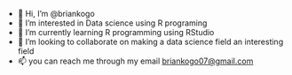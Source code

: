 - 👋 Hi, I’m @briankogo
- 👀 I’m interested in Data science using R programing
- 🌱 I’m currently learning R programming using RStudio
- 💞️ I’m looking to collaborate on making a data science field an interesting field
- 📫 you can reach me through my email briankogo07@gmail.com

<!---
briankogo/briankogo is a ✨ special ✨ repository because its `README.md` (this file) appears on your GitHub profile.
You can click the Preview link to take a look at your changes.
--->
